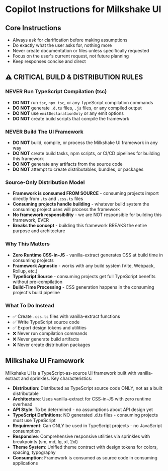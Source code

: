# Copilot Instructions for Milkshake UI

## Core Instructions
- Always ask for clarification before making assumptions
- Do exactly what the user asks for, nothing more
- Never create documentation or files unless specifically requested
- Focus on the user's current request, not future planning
- Keep responses concise and direct

## ⚠️ CRITICAL BUILD & DISTRIBUTION RULES

### NEVER Run TypeScript Compilation (tsc)
- **DO NOT** run `tsc`, `npx tsc`, or any TypeScript compilation commands
- **DO NOT** generate `.d.ts` files, `.js` files, or any compiled output
- **DO NOT** use `emitDeclarationOnly` or any emit options
- **DO NOT** create build scripts that compile the framework

### NEVER Build The UI Framework
- **DO NOT** build, compile, or process the Milkshake UI framework in any way
- **DO NOT** create build tasks, npm scripts, or CI/CD pipelines for building this framework
- **DO NOT** generate any artifacts from the source code
- **DO NOT** attempt to create distributables, bundles, or packages

### Source-Only Distribution Model
- **Framework is consumed FROM SOURCE** - consuming projects import directly from `.ts` and `.css.ts` files
- **Consuming projects handle building** - whatever build system the consuming project uses will process the framework
- **No framework responsibility** - we are NOT responsible for building this framework, EVER
- **Breaks the concept** - building this framework BREAKS the entire purpose and architecture

### Why This Matters
- **Zero Runtime CSS-in-JS** - vanilla-extract generates CSS at build time in consuming projects
- **Framework Agnostic** - works with any build system (Vite, Webpack, Rollup, etc.)
- **TypeScript Source** - consuming projects get full TypeScript benefits without pre-compilation
- **Build-Time Processing** - CSS generation happens in the consuming project's build pipeline

### What To Do Instead
- ✅ Create `.css.ts` files with vanilla-extract functions
- ✅ Write TypeScript source code
- ✅ Export design tokens and utilities
- ❌ Never run compilation commands
- ❌ Never generate build artifacts
- ❌ Never create distribution packages

## Milkshake UI Framework
Milkshake UI is a TypeScript-as-source UI framework built with vanilla-extract and sprinkles. Key characteristics:

- **Distribution**: Distributed as TypeScript source code ONLY, not as a built distributable
- **Architecture**: Uses vanilla-extract for CSS-in-JS with zero runtime overhead
- **API Style**: To be determined - no assumptions about API design yet
- **TypeScript Definitions**: NO generated .d.ts files - consuming projects must use TypeScript
- **Requirement**: Can ONLY be used in TypeScript projects - no JavaScript consumption
- **Responsive**: Comprehensive responsive utilities via sprinkles with breakpoints (sm, md, lg, xl, 2xl)
- **Theme System**: Unified theme contract with design tokens for colors, spacing, typography
- **Consumption**: Framework is consumed as source code in consuming applications